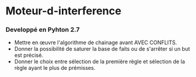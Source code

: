 # Moteur-d-interference
### Developpé en Pyhton 2.7 

- Mettre en œuvre l'algorithme de chainage avant AVEC CONFLITS.
- Donner la possibilité de saturer la base de faits ou de s'arrêter si un but est précisé.
- Donner le choix entre sélection de la première règle et sélection de la règle ayant le plus de prémisses.
      
